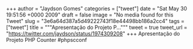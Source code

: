 
+++
author = "Jaydson Gomes"
categories = ["tweet"]
date = "Sat May 30 19:51:56 +0000 2009"
draft = false
image = "No media found for this Tweet"
slug = "3e6a64d387a5d49222743f18e44498bb186a2cc4"
tags = ["tweet"]
title = """Apresentação do Projeto P..."""
tweet = true
tweet_url = "https://twitter.com/jaydson/status/1974309208"
+++
Apresentação do Projeto PHP Counter #phpscconf
